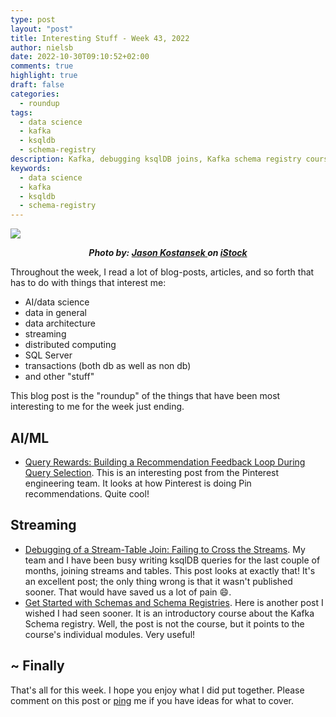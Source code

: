```yaml
---
type: post
layout: "post"
title: Interesting Stuff - Week 43, 2022
author: nielsb
date: 2022-10-30T09:10:52+02:00
comments: true
highlight: true
draft: false
categories:
  - roundup
tags:
  - data science
  - kafka
  - ksqldb
  - schema-registry
description: Kafka, debugging ksqlDB joins, Kafka schema registry course, Pinterest pin recommendations, and other interesting topics.
keywords:
  - data science
  - kafka
  - ksqldb
  - schema-registry   
---
```


![](/images/posts/nature-stream.jpg)

**<p style="text-align: center;"><em>Photo by: <a href="https://www.istockphoto.com/portfolio/Jason_Kostansek"> Jason Kostansek </a> on <a href="https://www.istockphoto.com"> iStock</a></em></p>**

Throughout the week, I read a lot of blog-posts, articles, and so forth that has to do with things that interest me:

* AI/data science
* data in general
* data architecture
* streaming
* distributed computing
* SQL Server
* transactions (both db as well as non db)
* and other "stuff"

This blog post is the "roundup" of the things that have been most interesting to me for the week just ending.

<!--more-->

## AI/ML

* [Query Rewards: Building a Recommendation Feedback Loop During Query Selection][1]. This is an interesting post from the Pinterest engineering team. It looks at how Pinterest is doing Pin recommendations. Quite cool! 

## Streaming

* [Debugging of a Stream-Table Join: Failing to Cross the Streams][2]. My team and I have been busy writing ksqlDB queries for the last couple of months, joining streams and tables. This post looks at exactly that! It's an excellent post; the only thing wrong is that it wasn't published sooner. That would have saved us a lot of pain :smile:.
* [Get Started with Schemas and Schema Registries][3]. Here is another post I wished I had seen sooner. It is an introductory course about the Kafka Schema registry. Well, the post is not the course, but it points to the course's individual modules. Very useful!

## ~ Finally

That's all for this week. I hope you enjoy what I did put together. Please comment on this post or [ping][ma] me if you have ideas for what to cover.

[ma]: mailto:niels.it.berglund@gmail.com
[mp]: https://blog.acolyer.org
[iq]: https://www.infoq.com/
[ew]: http://sqlonice.com/
[re]: http://blog.revolutionanalytics.com
[sqsk]: https://www.sqlskills.com
[mdaveyblog]: https://mdavey.wordpress.com/
[charlblog]: https://charlla.com/

[jovpop]: https://twitter.com/JovanPop_MSFT
[bobw]: https://twitter.com/bobwardms
[revod]: https://twitter.com/revodavid
[lonny]: https://twitter.com/sqL_handLe
[ewtw]: https://twitter.com/sqlOnIce
[buckw]: https://twitter.com/BuckWoodyMSFT
[mattw]: https://twitter.com/matthewwarren
[murba]: https://twitter.com/muratdemirbas
[daveda]: https://twitter.com/davidthecoder
[adcol]: https://twitter.com/adriancolyer
[jesrod]: https://twitter.com/jrdothoughts
[tomaz]: https://twitter.com/tomaz_tsql
[dataart]: https://twitter.com/dataartisans
[luis]: https://twitter.com/luis_de_sousa
[benstop]: https://twitter.com/benstopford
[conflu]: https://twitter.com/confluentinc
[tylert]: https://twitter.com/tyler_treat
[andrewng]: https://twitter.com/AndrewYNg
[lawr]: https://twitter.com/bytezn
[jue]: https://twitter.com/b0rk
[yan]: https://twitter.com/theburningmonk
[danny]: https://twitter.com/g9yuayon
[rmoff]: https://twitter.com/rmoff
[ryansw]: https://twitter.com/ryanswanstrom
[pabloc]: https://twitter.com/pabloc_ds
[mklep]: https://twitter.com/martinkl
[mdavey]: https://twitter.com/matt_davey
[jboner]: https://twitter.com/jboner
[joeduff]: https://twitter.com/funcOfJoe
[charl]: https://twitter.com/charllamprecht
[dbricks]: https://twitter.com/databricks
[adsit]: https://twitter.com/SitnikAdam
[vicky]: https://twitter.com/vickyharp
[dscentral]: https://twitter.com/DataScienceCtrl
[natemc]: https://twitter.com/natemcmaster
[ads]: https://twitter.com/azuredatastudio
[travw]: https://twitter.com/radtravis
[emilk]: https://twitter.com/IsTheArchitect
[netflx]: https://netflixtechblog.com/

[1]: https://medium.com/pinterest-engineering/query-rewards-building-a-recommendation-feedback-loop-during-query-selection-70b4d20e5ea0
[2]: https://www.confluent.io/blog/debugging-stream-table-joins/
[3]: https://www.confluent.io/blog/schema-registry-for-beginners/
